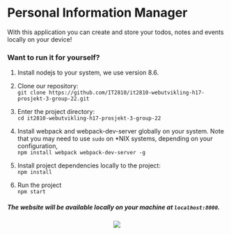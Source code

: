 # Personal Information Manager

With this application you can create and store your todos, notes and events locally on your device!

### Want to run it for yourself?

1. Install nodejs to your system, we use version 8.6.


2. Clone our repository:  
 `git clone https://github.com/IT2810/it2810-webutvikling-h17-prosjekt-3-group-22.git`


3. Enter the project directory:  
 `cd it2810-webutvikling-h17-prosjekt-3-group-22`
 

4. Install webpack and webpack-dev-server globally on your system.
 Note that you may need to use `sudo` on *NIX systems, depending on your configuration,  
 `npm install webpack webpack-dev-server -g`
 

5. Install project dependencies locally to the project:  
 `npm install`
 

6. Run the project  
 `npm start`
 

##### The website will be available locally on your machine at `localhost:8000`.

<p align="center">
  <a href="Source: https://moduscreate.com/wp-content/uploads/2014/03/react-opti.png">
    <img src="https://github.com/IT2810/it2810-webutvikling-h17-prosjekt-3-group-22/blob/master/react-opti.png">
  </a>
</p>

